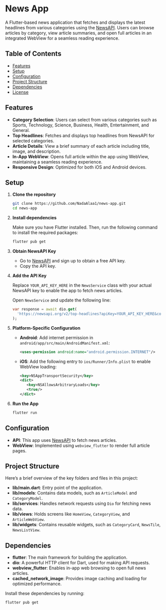 # News App

A Flutter-based news application that fetches and displays the latest headlines from various categories using the [NewsAPI](https://newsapi.org/). Users can browse articles by category, view article summaries, and open full articles in an integrated WebView for a seamless reading experience.

## Table of Contents

- [Features](#features)
- [Setup](#setup)
- [Configuration](#configuration)
- [Project Structure](#project-structure)
- [Dependencies](#dependencies)
- [License](#license)

## Features

- **Category Selection**: Users can select from various categories such as Sports, Technology, Science, Business, Health, Entertainment, and General.
- **Top Headlines**: Fetches and displays top headlines from NewsAPI for selected categories.
- **Article Details**: View a brief summary of each article including title, image, and description.
- **In-App WebView**: Opens full article within the app using WebView, maintaining a seamless reading experience.
- **Responsive Design**: Optimized for both iOS and Android devices.

## Setup

1. **Clone the repository**
   ```bash
   git clone https://github.com/NadaAlaa1/news-app.git
   cd news-app
   
2. **Install dependencies**
   
   Make sure you have Flutter installed. Then, run the following command to install the required packages:
   ```bash
   flutter pub get

4. **Obtain NewsAPI Key**

   - Go to [NewsAPI](https://newsapi.org/) and sign up to obtain a free API key.
   - Copy the API key.
     
5. **Add the API Key**

   Replace `YOUR_API_KEY_HERE` in the `NewsService` class with your actual NewsAPI key to enable the app to fetch news articles. 
   
   Open `NewsService` and update the following line:
   
   ```dart
   var response = await dio.get(
     'https://newsapi.org/v2/top-headlines?apiKey=YOUR_API_KEY_HERE&country=us&category=$category'
   );

6. **Platform-Specific Configuration**

   - **Android**: Add internet permission in `android/app/src/main/AndroidManifest.xml`:
     ```xml
     <uses-permission android:name="android.permission.INTERNET"/>

   - **iOS**: Add the following entry to `ios/Runner/Info.plist` to enable WebView loading:
     ```xml
     <key>NSAppTransportSecurity</key>
     <dict>
        <key>NSAllowsArbitraryLoads</key>
        <true/>
     </dict>

7. **Run the App**
   ```bash
   flutter run

## Configuration

- **API**: This app uses [NewsAPI](https://newsapi.org/) to fetch news articles.
- **WebView**: Implemented using `webview_flutter` to render full article pages.
  
## Project Structure

Here’s a brief overview of the key folders and files in this project:
- **lib/main.dart**: Entry point of the application.
- **lib/models**: Contains data models, such as `ArticleModel` and `CategoryModel`.
- **lib/services**: Handles network requests using `Dio` for fetching news data.
- **lib/views**: Holds screens like `HomeView`, `CategoryView`, and `ArticleWebView`.
- **lib/widgets**: Contains reusable widgets, such as `CategoryCard`, `NewsTile`, `NewsListView`.
  
## Dependencies

- **flutter**: The main framework for building the application.
- **dio**: A powerful HTTP client for Dart, used for making API requests.
- **webview_flutter**: Enables in-app web browsing to open full news articles.
- **cached_network_image**: Provides image caching and loading for optimized performance.

Install these dependencies by running:
```bash
flutter pub get
